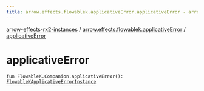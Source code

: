 ```yaml
---
title: arrow.effects.flowablek.applicativeError.applicativeError - arrow-effects-rx2-instances
---
```


[arrow-effects-rx2-instances](../index.html) / [arrow.effects.flowablek.applicativeError](index.html) / [applicativeError](./applicative-error.html)

# applicativeError

`fun FlowableK.Companion.applicativeError(): `[`FlowableKApplicativeErrorInstance`](../arrow.effects/-flowable-k-applicative-error-instance/index.html)